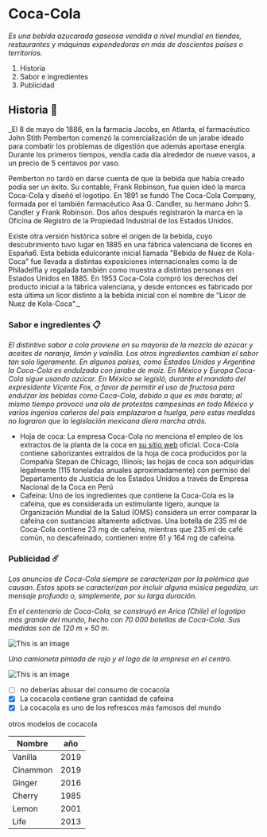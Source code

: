 # Coca-Cola

_Es una bebida azucarada gaseosa vendida a nivel mundial en tiendas, restaurantes y máquinas expendedoras en más de doscientos países o territorios._

1. Historia
2. Sabor e ingredientes 
3. Publicidad



## Historia 🚀

_El 8 de mayo de 1886, en la farmacia Jacobs, en Atlanta, el farmacéutico John Stith Pemberton comenzó la comercialización de un jarabe ideado para combatir los problemas de digestión que además aportase energía. Durante los primeros tiempos, vendía cada día alrededor de nueve vasos, a un precio de 5 centavos por vaso.

Pemberton no tardó en darse cuenta de que la bebida que había creado podía ser un éxito. Su contable, Frank Robinson, fue quien ideó la marca Coca-Cola y diseñó el logotipo. En 1891 se fundó The Coca-Cola Company, formada por el también farmacéutico Asa G. Candler, su hermano John S. Candler y Frank Robinson. Dos años después registraron la marca en la Oficina de Registro de la Propiedad Industrial de los Estados Unidos.

Existe otra versión histórica sobre el origen de la bebida, cuyo descubrimiento tuvo lugar en 1885 en una fábrica valenciana de licores en España6. Esta bebida edulcorante inicial llamada "Bebida de Nuez de Kola-Coca" fue llevada a distintas exposiciones internacionales como la de Philadelfia y regalada también como muestra a distintas personas en Estados Unidos en 1885. En 1953 Coca-Cola compró los derechos del producto inicial a la fábrica valenciana, y desde entonces es fabricado por esta última un licor distinto a la bebida inicial con el nombre de "Licor de Nuez de Kola-Coca"._


### Sabor e ingredientes 📋

_El distintivo sabor a cola proviene en su mayoría de la mezcla de azúcar y aceites de naranja, limón y vainilla. Los otros ingredientes cambian el sabor tan solo ligeramente. En algunos países, como Estados Unidos y Argentina la Coca-Cola es endulzada con jarabe de maíz. En México y Europa Coca-Cola sigue usando azúcar. En México se legisló, durante el mandato del expresidente Vicente Fox, a favor de permitir el uso de fructosa para endulzar las bebidas como Coca-Cola, debido a que es más barata; al mismo tiempo provocó una ola de protestas campesinas en todo México y varios ingenios cañeros del país emplazaron a huelga, pero estas medidas no lograron que la legislación mexicana diera marcha atrás._

* Hoja de coca: La empresa Coca-Cola no menciona el empleo de los extractos de la planta de la coca en [su sitio web](https://www.cocacolaespana.es/) oficial. Coca-Cola contiene saborizantes extraídos de la hoja de coca producidos por la Compañía Stepan de Chicago, Illinois; las hojas de coca son adquiridas legalmente (115 toneladas anuales aproximadamente) con permiso del Departamento de Justicia de los Estados Unidos a través de Empresa Nacional de la Coca en Perú
* Cafeina: Uno de los ingredientes que contiene la Coca-Cola es la cafeína, que es considerada un estimulante ligero, aunque la Organización Mundial de la Salud (OMS) considera un error comparar la cafeína con sustancias altamente adictivas. Una botella de 235 ml de Coca-Cola contiene 23 mg de cafeína, mientras que 235 ml de café común, no descafeinado, contienen entre 61 y 164 mg de cafeína.

### Publicidad ☄️

_Los anuncios de Coca-Cola siempre se caracterizan por la polémica que causan. Estos spots se caracterizan por incluir alguna música pegadiza, un mensaje profundo o, simplemente, por su larga duración._

_En el centenario de Coca-Cola, se construyó en Arica (Chile) el logotipo más grande del mundo, hecho con 70 000 botellas de Coca-Cola. Sus medidas son de 120 m × 50 m._

![This is an image](https://upload.wikimedia.org/wikipedia/commons/thumb/0/05/100_A%C3%B1os_Coca_Cola.jpg/236px-100_A%C3%B1os_Coca_Cola.jpg)

_Una camioneta pintada de rojo y el logo de la empresa en el centro._

![This is an image](https://upload.wikimedia.org/wikipedia/commons/thumb/3/37/Coca-Cola_car_Volkswagen_Type-2_2_Curitiba.jpg/300px-Coca-Cola_car_Volkswagen_Type-2_2_Curitiba.jpg)

- [ ] no deberias abusar del consumo de cocacola
- [x] La cocacola contiene gran cantidad de cafeína
- [x] La cocacola es uno de los refrescos más famosos del mundo

otros modelos de cocacola 

| Nombre        | año |
| ------------- | ------------- |
| Vanilla       |  2019         |
| Cinammon      |  2019         |
| Ginger        |  2016         |
| Cherry        |  1985         |
| Lemon         |  2001         |
| Life          |  2013         |



